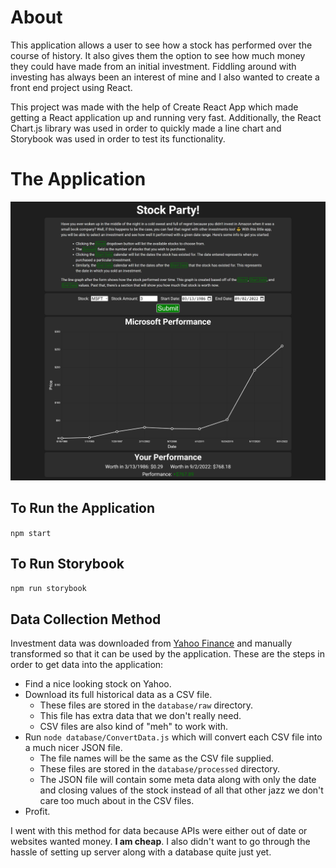# About

This application allows a user to see how a stock has performed over the course of history. It also gives them the
option to see how much money they could have made from an initial investment. Fiddling around with investing has always
been an interest of mine and I also wanted to create a front end project using React.

This project was made with the help of Create React App which made getting a React application up and running very fast.
Additionally, the React Chart.js library was used in order to quickly made a line chart and Storybook was used in order
to test its functionality.

# The Application
![Screenshot](src/misc/StockParty.png)

## To Run the Application

`npm start`

## To Run Storybook

`npm run storybook`

## Data Collection Method

Investment data was downloaded from [Yahoo Finance](https://finance.yahoo.com) and manually transformed so that it can
be used by the application. These are the steps in order to get data into the application:

* Find a nice looking stock on Yahoo.
* Download its full historical data as a CSV file.
  * These files are stored in the `database/raw` directory.
  * This file has extra data that we don't really need.
  * CSV files are also kind of "meh" to work with.
* Run `node database/ConvertData.js` which will convert each CSV file into a much nicer JSON file.
  * The file names will be the same as the CSV file supplied.
  * These files are stored in the `database/processed` directory.
  * The JSON file will contain some meta data along with only the date and closing values of the stock instead of all
  that other jazz we don't care too much about in the CSV files.
* Profit.

I went with this method for data because APIs were either out of date or websites wanted money. **I am cheap**. I also
didn't want to go through the hassle of setting up server along with a database quite just yet.
